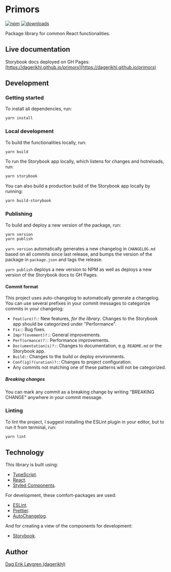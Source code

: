 # Primors

[![npm](https://img.shields.io/npm/v/primors.svg?maxAge=2592000)](https://www.npmjs.com/package/primors)
[![downloads](https://img.shields.io/npm/dt/primors.svg?maxAge=2592000)](https://www.npmjs.com/package/primors)

Package library for common React functionalities.

## Live documentation

Storybook docs deployed on GH Pages: [https://dagerikhl.github.io/primors](https://dagerikhl.github.io/primors)

## Development

### Getting started

To install all dependencies, run:

```sh
yarn install
```

### Local development

To build the functionalities locally, run:

```sh
yarn build
```

To run the Storybook app locally, which listens for changes and hotreloads, run:

```sh
yarn storybook
```

You can also build a production build of the Storybook app locally by running:

```sh
yarn build-storybook
```

### Publishing

To build and deploy a new version of the package, run:

```sh
yarn version
yarn publish
```

`yarn version` automatically generates a new changelog in `CHANGELOG.md` based on all commits since last release, and bumps the version of the package in `package.json` and tags the release.

`yarn publish` deploys a new version to NPM as well as deploys a new version of the Storybook docs to GH Pages.

#### Commit format

This project uses auto-changelog to automatically generate a changelog. You can use several prefixes in your commit messages to categorize commits in your changelog:

- `Feat(ure)?:`: New features, _for the library_. Changes to the Storybook app should be categorized under "Performance".
- `Fix:`: Bug fixes.
- `Impr?(ovement)?:`: General improvements.
- `Perf(ormance)?:`: Performance improvements.
- `Doc(umentation|s)?:`: Changes to documentation, e.g. `README.md` or the Storybook app.
- `Build:`: Changes to the build or deploy environments.
- `Conf(ig)?(uration)?:`: Changes to project configuration.
- Any commits not matching one of these patterns will not be categorized.

##### Breaking changes

You can mark any commit as a breaking change by writing "BREAKING CHANGE" anywhere in your commit message.

### Linting

To lint the project, I suggest installing the ESLint plugin in your editor, but to run it from terminal, run:

```sh
yarn lint
```

## Technology

This library is built using:

- [TypeScript](https://www.typescriptlang.org/).
- [React](https://reactjs.org/).
- [Styled Components](https://styled-components.com/).

For development, these comfort-packages are used:

- [ESLint](https://eslint.org/).
- [Prettier](https://prettier.io/).
- [AutoChangelog](https://github.com/CookPete/auto-changelog/).

And for creating a view of the components for development:

- [Storybook](https://storybook.js.org/).

## Author

[Dag Erik Løvgren (dagerikhl)](https://github.com/dagerikhl)
